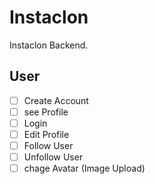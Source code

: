 #  Instaclon

Instaclon Backend.

## User

- [ ] Create Account
- [ ] see Profile
- [ ] Login
- [ ] Edit Profile
- [ ] Follow User
- [ ] Unfollow User
- [ ] chage Avatar (Image Upload)